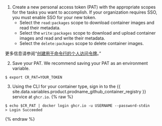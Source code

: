 1. Create a new personal access token (PAT) with the appropriate scopes for the tasks you want to accomplish. If your organization requires SSO, you must enable SSO for your new token.
    - Select the `read:packages` scope to download container images and read their metadata.
    - Select the `write:packages` scope to download and upload container images and read and write their metadata.
    - Select the `delete:packages` scope to delete container images.

  更多信息请参阅“[创建用于命令行的个人访问令牌](/github/authenticating-to-github/creating-a-personal-access-token-for-the-command-line)。”

2. Save your PAT. We recommend saving your PAT as an environment variable.
  ```shell
  $ export CR_PAT=YOUR_TOKEN
  ```
3. Using the CLI for your container type, sign in to the {{ site.data.variables.product.prodname_github_container_registry }} service at `ghcr.io`.
  {% raw %}
  ```shell
  $ echo $CR_PAT | docker login ghcr.io -u USERNAME --password-stdin
  > Login Succeeded
  ```
  {% endraw %}

